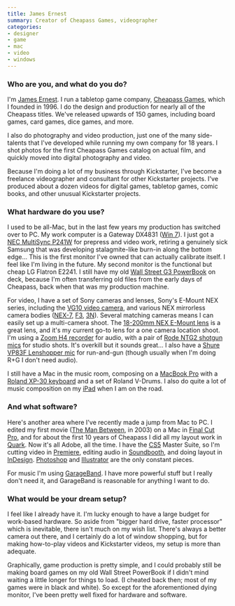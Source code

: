 ```yaml
---
title: James Ernest
summary: Creator of Cheapass Games, videographer
categories:
- designer
- game
- mac
- video
- windows
---
```


### Who are you, and what do you do?

I'm [James Ernest](http://boardgamegeek.com/boardgamedesigner/61/james-ernest "James' entry on BoardGameGeek."). I run a tabletop game company, [Cheapass Games](http://cheapass.com/ "James' game company."), which I founded in 1996. I do the design and production for nearly all of the Cheapass titles. We've released upwards of 150 games, including board games, card games, dice games, and more.

I also do photography and video production, just one of the many side-talents that I've developed while running my own company for 18 years. I shot photos for the first Cheapass Games catalog on actual film, and quickly moved into digital photography and video.

Because I'm doing a lot of my business through Kickstarter, I've become a freelance videographer and consultant for other Kickstarter projects. I've produced about a dozen videos for digital games, tabletop games, comic books, and other unusual Kickstarter projects.

### What hardware do you use?

I used to be all-Mac, but in the last few years my production has switched over to PC. My work computer is a Gateway DX4831 ([Win 7][windows-7]). I just got a [NEC MultiSync P241W][p241w-bk] for prepress and video work, retiring a genuinely sick Samsung that was developing stalagmite-like burn-in along the bottom edge... This is the first monitor I've owned that can actually calibrate itself. I feel like I'm living in the future. My second monitor is the functional but cheap LG Flatron E2241. I still have my old [Wall Street G3 PowerBook][powerbook-g3] on deck, because I'm often transferring old files from the early days of Cheapass, back when that was my production machine.

For video, I have a set of Sony cameras and lenses, Sony's E-Mount NEX series, including the [VG10 video camera][nex-vg10], and various NEX mirrorless camera bodies ([NEX-7][alpha-nex-7], [F3][nex-f3], [3N][nex-3n]). Several matching cameras means I can easily set up a multi-camera shoot. The [18-200mm NEX E-Mount lens][e-mount-18-200mm-f3.5-6.3-zoom] is a great lens, and it's my current go-to lens for a one camera location shoot. I'm using a [Zoom H4 recorder][h4] for audio, with a pair of [Rode NTG2 shotgun mics][ntg2] for studio shots. It's overkill but it sounds great... I also have a [Shure VP83F Lenshopper mic][vp83f-lenshopper] for run-and-gun (though usually when I'm doing R+G I don't need audio).

I still have a Mac in the music room, composing on a [MacBook Pro][macbook-pro] with a [Roland XP-30 keyboard][xp-30] and a set of Roland V-Drums. I also do quite a lot of music composition on my [iPad][ipad-2] when I am on the road.

### And what software?

Here's another area where I've recently made a jump from Mac to PC. I edited my first movie ([The Man Between](http://www.imdb.com/title/tt0404217/ "The IMDB entry for 'The Man Between.'"), in 2003) on a Mac in [Final Cut Pro][final-cut-pro], and for about the first 10 years of Cheapass I did all my layout work in [Quark][quarkxpress]. Now it's all Adobe, all the time. I have the [CS5][creative-suite] Master Suite, so I'm cutting video in [Premiere][], editing audio in [Soundbooth][], and doing layout in [InDesign][]. [Photoshop][] and [Illustrator][] are the only constant pieces.

For music I'm using [GarageBand][]. I have more powerful stuff but I really don't need it, and GarageBand is reasonable for anything I want to do.

### What would be your dream setup?

I feel like I already have it. I'm lucky enough to have a large budget for work-based hardware. So aside from "bigger hard drive, faster processor" which is inevitable, there isn't much on my wish list. There's always a better camera out there, and I certainly do a lot of window shopping, but for making how-to-play videos and Kickstarter videos, my setup is more than adequate.

Graphically, game production is pretty simple, and I could probably still be making board games on my old Wall Street PowerBook if I didn't mind waiting a little longer for things to load. (I cheated back then; most of my games were in black and white). So except for the aforementioned dying monitor, I've been pretty well fixed for hardware and software.

[ipad-2]: https://www.apple.com/ipad/ "A tablet device."
[ntg2]: http://www.rodemic.com/microphones/ntg-2 "A condenser shotgun microphone."
[nex-3n]: https://www.amazon.com/Sony-NEX-3NL-Compact-Interchangeable-Digital/dp/B00BF9MUBM "A 16.1 megapixel mirrorless digital camera."
[nex-f3]: https://www.amazon.com/Sony-NEX-F3K-Compact-System-18-55mm/dp/B00836H2BI "A 16.1 megapixel mirrorless digital camera."
[nex-vg10]: https://www.amazon.com/Sony-NEXVG10-Interchangeable-Camcorder-Black/dp/B003WQMSOU "An HD camcorder with interchangeable lenses."
[alpha-nex-7]: http://store.sony.com/alpha-nex-7-camera-body-zid27-NEX7/B/cat-27-catid-All-Alpha-NEX-Cameras "A 24.3 megapixel mirrorless camera."
[h4]: https://www.zoom.co.jp/english/products/h4/ "A digital audio recorder."
[macbook-pro]: https://www.apple.com/macbook-pro/ "A laptop."
[vp83f-lenshopper]: http://www.shure.com/americas/products/microphones/vp/vp83f "A camera-mounted condenser microphone."
[xp-30]: http://www.rolandus.com/products/details/265 "A 64-voice synth."
[e-mount-18-200mm-f3.5-6.3-zoom]: https://www.bhphotovideo.com/c/product/732292-REG/Sony_SEL18200_DT_18_200mm_f_3_5_6_3_Zoom.html "A zoom lens for Sony's E-Mount system."
[powerbook-g3]: https://en.wikipedia.org/wiki/PowerBook_G3 "An old Mac laptop."
[p241w-bk]: https://www.necdisplay.com/p/desktop-monitors/p241w-bk "A 24 inch LCD monitor."
[illustrator]: https://www.adobe.com/products/illustrator.html "A vector graphics editor."
[indesign]: https://www.adobe.com/products/indesign.html "A desktop/web publishing application."
[garageband]: https://www.apple.com/mac/garageband/ "An audio recording and editing tool for the Mac."
[soundbooth]: https://en.wikipedia.org/wiki/Adobe_Soundbooth "Audio editing software."
[final-cut-pro]: https://en.wikipedia.org/wiki/Final_Cut_Pro "A nonlinear video editor."
[creative-suite]: https://www.adobe.com/creativecloud.html "A collection of design tools."
[quarkxpress]: https://en.wikipedia.org/wiki/QuarkXPress "Desktop publishing software."
[photoshop]: https://www.adobe.com/products/photoshop.html "A bitmap image editor."
[premiere]: https://www.adobe.com/products/premiere.html "A video editing suite."
[windows-7]: https://en.wikipedia.org/wiki/Windows_7 "An operating system."
